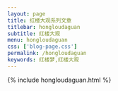 ```yaml
---
layout: page
title: 红楼大观系列文章
titlebar: hongloudaguan
subtitle: 红楼大观
menu: hongloudaguan
css: ['blog-page.css']
permalink: /hongloudaguan
keywords: 红楼梦,红楼大观
---
```

{% include hongloudaguan.html %}